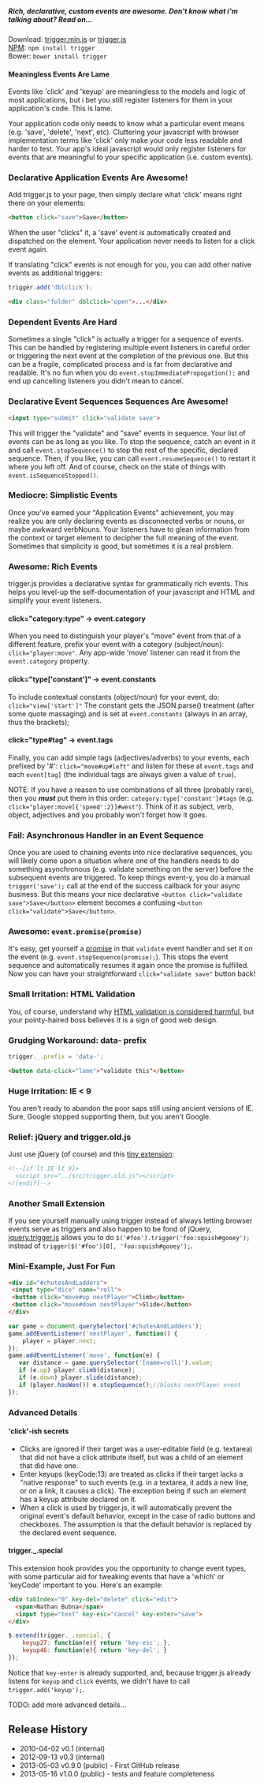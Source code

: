 ##### Rich, declarative, custom events are awesome. Don't know what i'm talking about? Read on...

Download: [trigger.min.js][prod]  or  [trigger.js][dev]  
[NPM][npm]: ```npm install trigger```  
Bower: ```bower install trigger```  

[prod]: https://raw.github.com/nbubna/trigger/master/dist/trigger.min.js
[dev]: https://raw.github.com/nbubna/trigger/master/dist/trigger.js
[npm]: https://npmjs.org/package/trigger

#### Meaningless Events Are Lame
Events like 'click' and 'keyup' are meaningless to the models and logic of most applications,
but i bet you still register listeners for them in your application's code. This is lame.

Your application code only needs to know what a particular event means
(e.g. 'save', 'delete', 'next', etc). Cluttering your javascript with browser
implementation terms like 'click' only make your code less readable and harder
to test.  Your app's ideal javascript would only register listeners for 
events that are meaningful to your specific application (i.e. custom events).

### Declarative Application Events Are Awesome!
Add trigger.js to your page, then simply declare what 'click' means
right there on your elements:
```html
<button click="save">Save</button>
```
When the user "clicks" it, a 'save' event is automatically created and dispatched on the element.
Your application never needs to listen for a click event again.

If translating "click" events is not enough for you,
you can add other native events as additional triggers:  
```javascript
trigger.add('dblclick');
```
```html
<div class="folder" dblclick="open">...</div>
```


### Dependent Events Are Hard
Sometimes a single "click" is actually a trigger for a sequence of events.
This can be handled by registering multiple event listeners in careful order
or triggering the next event at the completion of the previous one.
But this can be a fragile, complicated process and is far from declarative and readable.
It's no fun when you do ```event.stopImmediatePropogation();``` and
end up cancelling listeners you didn't mean to cancel.

### Declarative Event Sequences Sequences Are Awesome!
```html
<input type="submit" click="validate save">
```
This will trigger the "validate" and "save" events in sequence.
Your list of events can be as long as you like. To stop the sequence, catch an event in it
and call ```event.stopSequence()``` to stop the rest of the specific, declared sequence.
Then, if you like, you can call ```event.resumeSequence()``` to restart it where you left off.
And of course, check on the state of things with ```event.isSequenceStopped()```.


### Mediocre: Simplistic Events
Once you've earned your "Application Events" achievement, you may realize you are only declaring
events as disconnected verbs or nouns, or maybe awkward verbNouns. Your listeners have to
glean information from the context or target element to decipher the full meaning of the event.
Sometimes that simplicity is good, but sometimes it is a real problem.

### Awesome: Rich Events
trigger.js provides a declarative syntax for grammatically rich events.
This helps you level-up the self-documentation of your javascript and HTML
and simplify your event listeners.

#### click="category:type" -> event.category
When you need to distinguish your player's "move" event from that of a different feature,
prefix your event with a category (subject/noun): ```click="player:move"```.
Any app-wide 'move' listener can read it from the ```event.category``` property.

#### click="type['constant']" -> event.constants
To include contextual constants (object/noun) for your event, do: ```click="view['start']"```
The constant gets the JSON.parse() treatment (after some quote massaging) and
is set at ```event.constants``` (always in an array, thus the brackets);

#### click="type#tag" -> event.tags
Finally, you can add simple tags (adjectives/adverbs) to your events, each prefixed by '#':
```click="move#up#left"``` and listen for these at ```event.tags``` and each ```event[tag]```
(the individual tags are always given a value of ```true```).

NOTE: If you have a reason to use combinations of all three (probably rare),
then you ***must*** put them in this order: ```category:type['constant']#tags```
(e.g. ```click="player:move[{'speed':2}]#west"```).
Think of it as subject, verb, object, adjectives and you probably won't forget how it goes.


### Fail: Asynchronous Handler in an Event Sequence
Once you are used to chaining events into nice declarative sequences,
you will likely come upon a situation where one of the handlers needs to do something
asynchronous (e.g. validate something on the server) before the subsequent events are
triggered. To keep things event-y, you do a manual ```trigger('save');``` call at
the end of the success callback for your async business.  But this means your nice
declarative ```<button click="validate save">Save</button>``` element becomes a
confusing ```<button click="validate">Save</button>```.

### Awesome: ```event.promise(promise)```
It's easy, get yourself a [promise][] in that ```validate``` event handler and set it
on the event (e.g. ```event.stopSequence(promise);```). This stops the event sequence
and automatically resumes it again once the promise is fulfilled. Now you
can have your straightforward ```click="validate save"``` button back!

[promise]: http://wiki.commonjs.org/wiki/Promises/A


### Small Irritation: HTML Validation
You, of course, understand why [HTML validation is considered harmful][invalid],
but your pointy-haired boss believes it is a sign of good web design.

### Grudging Workaround: data- prefix
```javascript
trigger._.prefix = 'data-';
```
```html
<button data-click="lame">"validate this"</button>
```

[invalid]: http://wheelcode.blogspot.com/2012/07/html-validation-is-bad.html

### Huge Irritation: IE < 9
You aren't ready to abandon the poor saps still using ancient versions of IE.
Sure, Google stopped supporting them, but you aren't Google.

### Relief: jQuery and trigger.old.js
Just use jQuery (of course) and this [tiny extension][old]:
```html
<!--[if lt IE lt 9]>
  <script src="../src/trigger.old.js"></script>
<![endif]-->
```

[old]: https://raw.github.com/nbubna/trigger/master/src/trigger.old.js

### Another Small Extension
If you see yourself manually using trigger instead of always letting browser events
serve as triggers and also happen to be fond of jQuery, [jquery.trigger.js][jquery]
allows you to do ```$('#foo').trigger('foo:squish#gooey');``` instead of
```trigger($('#foo')[0], 'foo:squish#gooey');```.

[jquery]: https://raw.github.com/nbubna/trigger/master/src/jquery.trigger.js


### Mini-Example, Just For Fun
```html
<div id="#chutesAndLadders">
 <input type="dice" name="roll">
 <button click="move#up nextPlayer">Climb</button>  
 <button click="move#down nextPlayer">Slide</button>
</div>
```
```javascript
var game = document.querySelector('#chutesAndLadders');
game.addEventListener('nextPlayer', function() {
    player = player.next;
});
game.addEventListener('move', function(e) {
   var distance = game.querySelector('[name=roll]').value;
   if (e.up) player.climb(distance);
   if (e.down) player.slide(distance);
   if (player.hasWon()) e.stopSequence();//blocks nextPlayer event
});
```


### Advanced Details
#### 'click'-ish secrets
 * Clicks are ignored if their target was a user-editable field (e.g. textarea) that did not
have a click attribute itself, but was a child of an element that did have one.
 * Enter keyups (keyCode:13) are treated as clicks if their target lacks a "native response"
to such events (e.g. in a textarea, it adds a new line, or on a link, it causes a click).
The exception being if such an element has a keyup attribute declared on it.
 * When a click is used by trigger.js, it will automatically prevent the original event's
default behavior, except in the case of radio buttons and checkboxes. The assumption is
that the default behavior is replaced by the declared event sequence.

#### trigger._.special
This extension hook provides you the opportunity to change event types, with some particular
aid for tweaking events that have a 'which' or 'keyCode' important to you. Here's an example:

```html
<div tabIndex="0" key-del="delete" click="edit">
  <span>Nathan Bubna</span>
  <input type="text" key-esc="cancel" key-enter="save">
</div>
```
```javascript
$.extend(trigger._.special, {
    keyup27: function(e){ return 'key-esc'; },
    keyup46: function(e){ return 'key-del'; }
});
```
Notice that ```key-enter``` is already supported, and, because trigger.js already listens
for ```keyup``` and ```click``` events, we didn't have to call ```trigger.add('keyup');```.

TODO: add more advanced details...

## Release History
* 2010-04-02 v0.1 (internal)
* 2012-09-13 v0.3 (internal)
* 2013-05-03 v0.9.0 (public) - First GitHub release
* 2013-05-16 v1.0.0 (public) - tests and feature completeness

